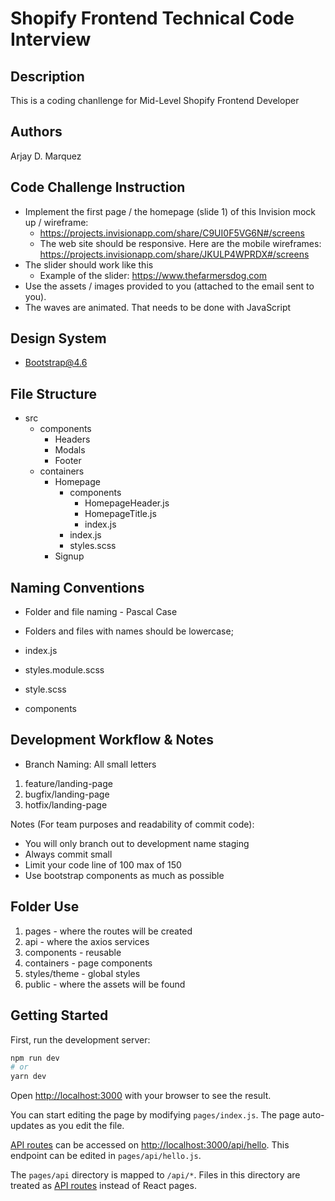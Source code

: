 # Shopify Frontend Technical Code Interview

## Description

This is a coding chanllenge for Mid-Level Shopify Frontend Developer

## Authors

Arjay D. Marquez

## Code Challenge Instruction

- Implement the first page / the homepage (slide 1) of this Invision mock up / wireframe:
  - https://projects.invisionapp.com/share/C9UI0F5VG6N#/screens
  - The web site should be responsive. Here are the mobile wireframes:
    https://projects.invisionapp.com/share/JKULP4WPRDX#/screens
- The slider should work like this
  - Example of the slider: https://www.thefarmersdog.com
- Use the assets / images provided to you (attached to the email sent to you).
- The waves are animated. That needs to be done with JavaScript

## Design System

- Bootstrap@4.6

## File Structure

- src
  - components
    - Headers
    - Modals
    - Footer
  - containers
    - Homepage
      - components
        - HomepageHeader.js
        - HomepageTitle.js
        - index.js
      - index.js
      - styles.scss
    - Signup

## Naming Conventions

- Folder and file naming - Pascal Case
- Folders and files with names should be lowercase;

- index.js
- styles.module.scss
- style.scss
- components

## Development Workflow & Notes

- Branch Naming: All small letters

1. feature/landing-page
2. bugfix/landing-page
3. hotfix/landing-page

Notes (For team purposes and readability of commit code):

- You will only branch out to development name staging
- Always commit small
- Limit your code line of 100 max of 150
- Use bootstrap components as much as possible

## Folder Use

1. pages - where the routes will be created
2. api - where the axios services
3. components - reusable
4. containers - page components
5. styles/theme - global styles
6. public - where the assets will be found

## Getting Started

First, run the development server:

```bash
npm run dev
# or
yarn dev
```

Open [http://localhost:3000](http://localhost:3000) with your browser to see the result.

You can start editing the page by modifying `pages/index.js`. The page auto-updates as you edit the file.

[API routes](https://nextjs.org/docs/api-routes/introduction) can be accessed on [http://localhost:3000/api/hello](http://localhost:3000/api/hello). This endpoint can be edited in `pages/api/hello.js`.

The `pages/api` directory is mapped to `/api/*`. Files in this directory are treated as [API routes](https://nextjs.org/docs/api-routes/introduction) instead of React pages.

